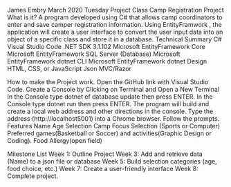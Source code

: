 James Embry
March 2020
Tuesday Project Class
Camp Registration Project
What is it?
A program developed using C# that allows camp coordinators to enter and save camper registration information.  Using EntityFramwork , the application will create a user interface to convert the user input data into an object of a specific class and store it in a database.
Technical Summary
C#
Visual Studio Code
.NET SDK  3.1.102
Microsoft EntityFramework Core
Microsoft EntityFramework SQL Server (Database)
Microsoft EntityFramework dotnet CLI
Microsoft EntityFramework dotnet Design
HTML, CSS, or JavaScript
Json
MVC/Razor

How to make the Project work.
Open the GitHub link with Visual Studio Code.
Create a Console by Clicking  on Terminal and Open a New Terminal
In the Console type dotnet ef database update then press ENTER.
In the Console type dotnet run then press ENTER.
The program will build and create a local web address and other directions in the console.
Type the address (http://localhost5001) into a Chrome browser.
Follow the prompts.
Features
Name 
Age Selection
Camp Focus Selection (Sports or Computer)
Preferred games(Basketball or Soccer) and activities(Graphic Design or Coding).
Food Allergy(open field)

Milestone List
Week 1: Outline Project
Week 3: Add and retrieve data (Name) to a json file or database
Week 5: Build selection categories (age, food choice, etc.)
Week 7: Create a user-friendly interface
Week 8: Complete project.

